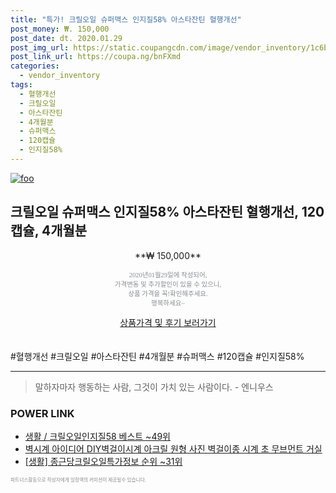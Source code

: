 ```yaml
--- 
title: "특가! 크릴오일 슈퍼맥스 인지질58% 아스타잔틴 혈행개선" 
post_money: ₩. 150,000 
post_date: dt. 2020.01.29 
post_img_url: https://static.coupangcdn.com/image/vendor_inventory/1c6b/a6a852947b018c81c924ac88e75fcf60652d01ffb81d31dcebf0820d53da.jpg 
post_link_url: https://coupa.ng/bnFXmd 
categories: 
  - vendor_inventory 
tags: 
  - 혈행개선 
  - 크릴오일 
  - 아스타잔틴 
  - 4개월분 
  - 슈퍼맥스 
  - 120캡슐 
  - 인지질58% 
--- 
```

[![foo](https://static.coupangcdn.com/image/vendor_inventory/1c6b/a6a852947b018c81c924ac88e75fcf60652d01ffb81d31dcebf0820d53da.jpg)](https://coupa.ng/bnFXmd) 

## 크릴오일 슈퍼맥스 인지질58% 아스타잔틴 혈행개선, 120캡슐, 4개월분 
<p style="text-align: center;">**₩ 150,000**</p> 
<p style="text-align: center;"><span style="color: #898c8f; font-family: Georgia,Times,serif; font-size: 0.75em;">2020년01월29일에 작성되어, <br>가격변동 및 추가할인이 있을 수 있으니,<br> 상품 가격을 꼭!확인해주세요.<br>행복하세요~</span> 
</p>	 
<div markdown="0" style="text-align: center;"><a href="https://coupa.ng/bnFXmd" class="btn btn--success">상품가격 및 후기 보러가기</a></div> 
<br><br> 
  #혈행개선 #크릴오일 #아스타잔틴 #4개월분 #슈퍼맥스 #120캡슐 #인지질58% 
<hr> 

> 말하자마자 행동하는 사람, 그것이 가치 있는 사람이다. - 엔니우스 


### POWER LINK

* <a href="https://blog.naver.com/santokki14/221788891562" target="_blank">생활 / 크릴오일인지질58 베스트 ~49위</a>
* <a href="https://blog.naver.com/fasyy4321/221790743131" target="_blank">벽시계 아이디어 DIY벽걸이시계 아크릴 원형 사진 벽걸이종 시계 초 무브먼트 거실</a>
* <a href="https://blog.naver.com/sakai111/221774409653" target="_blank"> [생활] 종근당크릴오일특가정보 순위 ~31위</a>

<span style="color: #898c8f; font-family: Georgia,Times,serif; font-size: 0.55em;">파트너스활동으로 작성자에게 일정액의 커미션이 제공될수 있습니다.</span> 
